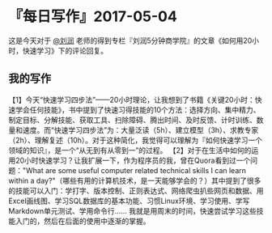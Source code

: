 # 『每日写作』2017-05-04

这是今天对于 [@刘润](http://weibo.com/u/1640237087) 老师的得到专栏『刘润5分钟商学院』的文章《如何用20小时，快速学习》下的评论回复。

## 我的写作

【1】今天“快速学习四步法”——20小时理论，让我想到了书籍《关键20小时：快速学会任何技能》，书中提到了快速习得技能的10个方法：选择方向、集中精力、制定目标、分解技能、获取工具、扫除障碍、腾出时间、及时反馈、计时训练、数量和速度。而“快速学习四步法”为：大量泛读（5h）、建立模型（3h）、求教专家（2h）、理解复述（10h）。对于这种简化，我觉得可以理解为『如何快速学习一个领域的知识』，是一个“从无到有从零到一”的过程。
【2】对于在生活中如何的运用20小时快速学习？让我扩展一下，作为程序员的我，曾在Quora看到过一个问题："What are some useful computer related technical skills I can learn within a day?"（哪些有用的计算机技术，是一天能够学会的？）其中提到了很多的技能可以入门：学打字、版本控制、正则表达式、网络爬虫扒些网页和数据、用Excel画线图、学习SQL数据库的基本功能、习惯Linux环境、学习使用、学写Markdown单元测试、学用命令行……  我就是用周末的时间，快速尝试学习这些技能入门的，然后在后面的使用中逐渐的掌握。